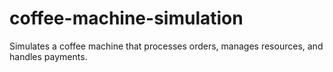 # coffee-machine-simulation
Simulates a coffee machine that processes orders, manages resources, and handles payments.
